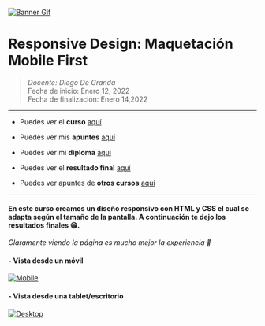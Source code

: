 [![Banner Gif](https://static.platzi.com/media/landing-projects/mobile-first_proyecto.gif "Banner Gif")](https://static.platzi.com/media/landing-projects/mobile-first_proyecto.gif "Banner Gif")

# Responsive Design: Maquetación Mobile First

> *Docente: Diego De Granda*
> <br>
> Fecha de inicio: Enero 12, 2022
> <br>
> Fecha de finalización: Enero 14,2022

------------
- Puedes ver el **curso** [aquí](https://platzi.com/clases/mobile-first/ "aquí")

- Puedes ver mis **apuntes**  [aquí](https://steep-bridge-4be.notion.site/Responsive-Design-Maquetaci-n-Mobile-First-5bba2790d438417b85c6c2494a9ef798 "aquí") 

- Puedes ver mi **diploma** [aquí](https://platzi.com/p/Valenciajcamilo/course/2030-mobile-first/diploma/detalle/ "aquí") 

- Puedes ver el **resultado final** [aquí](https://valenciajcamilo.github.io/Batatabit/ "aquí") 

- Puedes ver apuntes de **otros cursos** [aquí](https://github.com/ValenciaJCamilo/Platzi "aquí") 
------------

#### En este curso creamos un diseño responsivo con HTML y CSS el cual se adapta según el tamaño de la pantalla. A continuación te dejo los resultados finales 😁.
*Claramente viendo la página es mucho mejor la experiencia 👀*

#### - Vista desde un móvil
[![Mobile](https://i.postimg.cc/kMhdS1s0/mobile.jpg "Mobile")](https://i.postimg.cc/kMhdS1s0/mobile.jpg "Mobile")

#### - Vista desde una tablet/escritorio
[![Desktop](https://i.postimg.cc/VvTQcv5f/Desktop.jpg "Desktop")](https://i.postimg.cc/VvTQcv5f/Desktop.jpg "Desktop")
